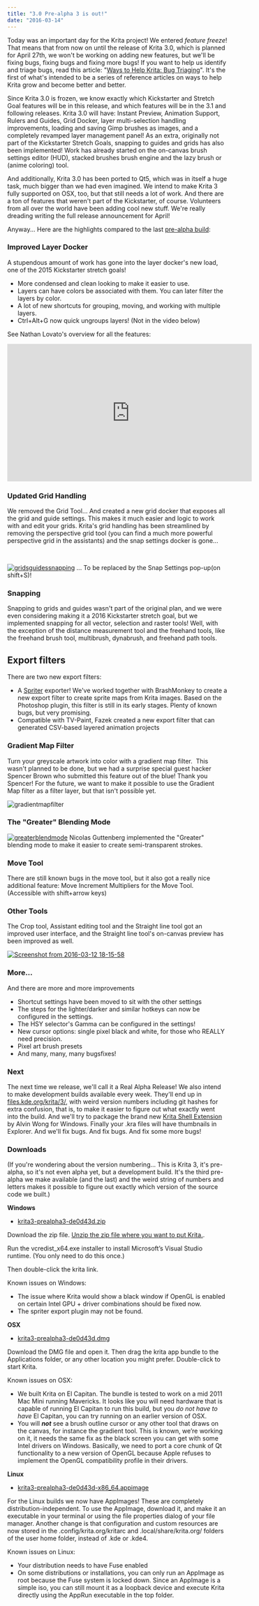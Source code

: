 ```yaml
---
title: "3.0 Pre-alpha 3 is out!"
date: "2016-03-14"
---
```


Today was an important day for the Krita project! We entered _feature freeze_! That means that from now on until the release of Krita 3.0, which is planned for April 27th, we won't be working on adding new features, but we'll be fixing bugs, fixing bugs and fixing more bugs! If you want to help us identify and triage bugs, read this article: "[Ways to Help Krita: Bug Triaging](/posts/ways-to-help-krita-bug-triaging/)". It's the first of what's intended to be a series of reference articles on ways to help Krita grow and become better and better.

Since Krita 3.0 is frozen, we know exactly which Kickstarter and Stretch Goal features will be in this release, and which features will be in the 3.1 and following releases. Krita 3.0 will have: Instant Preview, Animation Support, Rulers and Guides, Grid Docker, layer multi-selection handling improvements, loading and saving Gimp brushes as images, and a completely revamped layer management panel! As an extra, originally not part of the Kickstarter Stretch Goals, snapping to guides and grids has also been implemented! Work has already started on the on-canvas brush settings editor (HUD), stacked brushes brush engine and the lazy brush or (anime coloring) tool.

And additionally, Krita 3.0 has been ported to Qt5, which was in itself a huge task, much bigger than we had even imagined. We intend to make Krita 3 fully supported on OSX, too, but that still needs a lot of work. And there are a ton of features that weren't part of the Kickstarter, of course. Volunteers from all over the world have been adding cool new stuff. We're really dreading writing the full release announcement for April!

Anyway... Here are the highlights compared to the last [pre-alpha build](/posts/krita-2-9-11-and-the-second-3-0-alpha-build/):

### Improved Layer Docker

A stupendous amount of work has gone into the layer docker's new load, one of the 2015 Kickstarter stretch goals!

- More condensed and clean looking to make it easier to use.
- Layers can have colors be associated with them. You can later filter the layers by color.
- A lot of new shortcuts for grouping, moving, and working with multiple layers.
- Ctrl+Alt+G now quick ungroups layers! (Not in the video below)

See Nathan Lovato's overview for all the features: 

<iframe src="https://www.youtube.com/embed/uGiucAklXXc" width="560" height="315" frameborder="0" allowfullscreen="allowfullscreen"></iframe>

### Updated Grid Handling

We removed the Grid Tool... And created a new grid docker that exposes all the grid and guide settings. This makes it much easier and logic to work with and edit your grids. Krita's grid handling has been streamlined by removing the perspective grid tool (you can find a much more powerful perspective grid in the assistants) and the snap settings docker is gone...

 

[![gridsguidessnapping](/images/posts/2016/gridsguidessnapping-1024x569.png)](https://krita.org/wp-content/uploads/2016/03/gridsguidessnapping.png) ... To be replaced by the Snap Settings pop-up(on shift+S)!

### Snapping

Snapping to grids and guides wasn't part of the original plan, and we were even considering making it a 2016 Kickstarter stretch goal, but we implemented snapping for all vector, selection and raster tools! Well, with the exception of the distance measurement tool and the freehand tools, like the freehand brush tool, multibrush, dynabrush, and freehand path tools.

## Export filters

There are two new export filters:

- A [Spriter](https://brashmonkey.com/) exporter! We've worked together with BrashMonkey to create a new export filter to create sprite maps from Krita images. Based on the Photoshop plugin, this filter is still in its early stages. Plenty of known bugs, but very promising.
- Compatible with TV-Paint, Fazek created a new export filter that can generated CSV-based layered animation projects

### Gradient Map Filter

Turn your greyscale artwork into color with a gradient map filter.  This wasn't planned to be done, but we had a surprise special guest hacker Spencer Brown who submitted this feature out of the blue! Thank you Spencer! For the future, we want to make it possible to use the Gradient Map filter as a filter layer, but that isn't possible yet.

![gradientmapfilter](/images/posts/2016/gradientmapfilter-1024x635.png)

### The "Greater" Blending Mode

[![greaterblendmode](/images/posts/2016/greaterblendmode.gif)](https://krita.org/wp-content/uploads/2016/03/greaterblendmode.gif) Nicolas Guttenberg implemented the "Greater" blending mode to make it easier to create semi-transparent strokes.

### Move Tool

There are still known bugs in the move tool, but it also got a really nice additional feature: Move Increment Multipliers for the Move Tool. (Accessible with shift+arrow keys)

### Other Tools

The Crop tool, Assistant editing tool and the Straight line tool got an improved user interface, and the Straight line tool's on-canvas preview has been improved as well.

[![Screenshot from 2016-03-12 18-15-58](/images/posts/2016/Screenshot-from-2016-03-12-18-15-58-1024x691.png)](https://krita.org/wp-content/uploads/2016/03/Screenshot-from-2016-03-12-18-15-58.png)

### More...

And there are more and more improvements

- Shortcut settings have been moved to sit with the other settings
- The steps for the lighter/darker and similar hotkeys can now be configured in the settings.
- The HSY selector's Gamma can be configured in the settings!
- New cursor options: single pixel black and white, for those who REALLY need precision.
- Pixel art brush presets
- And many, many, many bugsfixes!

### Next

The next time we release, we'll call it a Real Alpha Release! We also intend to make development builds available every week. They'll end up in [files.kde.org/krita/3/](http://files.kde.org/krita/3), with weird version numbers including git hashes for extra confusion, that is, to make it easier to figure out what exactly went into the build. And we'll try to package the brand new [Krita Shell Extension](https://github.com/alvinhochun/KritaShellExtension) by Alvin Wong for Windows. Finally your .kra files will have thumbnails in Explorer. And we'll fix bugs. And fix bugs. And fix some more bugs!

### Downloads

(If you're wondering about the version numbering... This is Krita 3, it's pre-alpha, so it's not even alpha yet, but a development build. It's the third pre-alpha we make available (and the last) and the weird string of numbers and letters makes it possible to figure out exactly which version of the source code we built.)

**Windows**

- [krita3-prealpha3-de0d43d.zip](http://files.kde.org/krita/3/windows/krita3-prealpha3-de0d43d.zip)

Download the zip file. [Unzip the zip file where you want to put Krita.](http://windows.microsoft.com/en-us/windows-10/zip-and-unzip-files#v1h=tab02).

Run the vcredist\_x64.exe installer to install Microsoft’s Visual Studio runtime. (You only need to do this once.)

Then double-click the krita link.

Known issues on Windows:

- The issue where Krita would show a black window if OpenGL is enabled on certain Intel GPU + driver combinations should be fixed now.
- The spriter export plugin may not be found.

**OSX**

- [krita3-prealpha3-de0d43d.dmg](http://files.kde.org/krita/3/osx/krita3-prealpha3-de0d43d.dmg)

Download the DMG file and open it. Then drag the krita app bundle to the Applications folder, or any other location you might prefer. Double-click to start Krita.

Known issues on OSX:

- We built Krita on El Capitan. The bundle is tested to work on a mid 2011 Mac Mini running Mavericks. It looks like you will need hardware that is capable of running El Capitan to run this build, but you _do not have to have_ El Capitan, you can try running on an earlier version of OSX.
- You will **_not_** see a brush outline cursor or any other tool that draws on the canvas, for instance the gradient tool. This is known, we’re working on it, it needs the same fix as the black screen you can get with some Intel drivers on Windows. Basically, we need to port a core chunk of Qt functionality to a new version of OpenGL because Apple refuses to implement the OpenGL compatibility profile in their drivers.

**Linux**

- [krita3-prealpha3-de0d43d-x86\_64.appimage](http://files.kde.org/krita/3/linux/krita3-prealpha3-de0d43d-x86_64.appimage)

For the Linux builds we now have AppImages! These are completely distribution-independent. To use the AppImage, download it, and make it an executable in your terminal or using the file properties dialog of your file manager. Another change is that configuration and custom resources are now stored in the .config/krita.org/kritarc and .local/share/krita.org/ folders of the user home folder, instead of .kde or .kde4.

Known issues on Linux:

- Your distribution needs to have Fuse enabled
- On some distributions or installations, you can only run an AppImage as root because the Fuse system is locked down. Since an AppImage is a simple iso, you can still mount it as a loopback device and execute Krita directly using the AppRun executable in the top folder.
